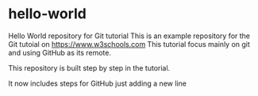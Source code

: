 # hello-world
Hello World repository for Git tutorial
This is an example repository for the Git tutoial on https://www.w3schools.com
This tutorial focus mainly on git and using GitHub as its remote.

This repository is built step by step in the tutorial.

It now includes steps for GitHub
just adding a new line
